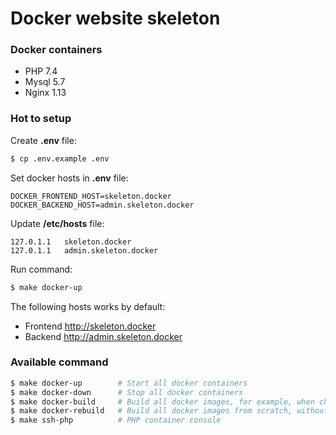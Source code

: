 # Docker website skeleton

### Docker containers
- PHP 7.4
- Mysql 5.7 
- Nginx 1.13 

### Hot to setup
Create **.env** file:
```bash
$ cp .env.example .env
```

Set docker hosts in **.env** file:
```dotenv
DOCKER_FRONTEND_HOST=skeleton.docker
DOCKER_BACKEND_HOST=admin.skeleton.docker
```

Update **/etc/hosts** file:
```text
127.0.1.1   skeleton.docker
127.0.1.1   admin.skeleton.docker
```

Run command:
```bash
$ make docker-up
```

The following hosts works by default: 
- Frontend http://skeleton.docker
- Backend http://admin.skeleton.docker

### Available command
```bash
$ make docker-up        # Start all docker containers
$ make docker-down      # Stop all docker containers
$ make docker-build     # Build all docker images, for example, when changing the nginx config
$ make docker-rebuild   # Build all docker images from scratch, without cache etc
$ make ssh-php          # PHP container console
```




